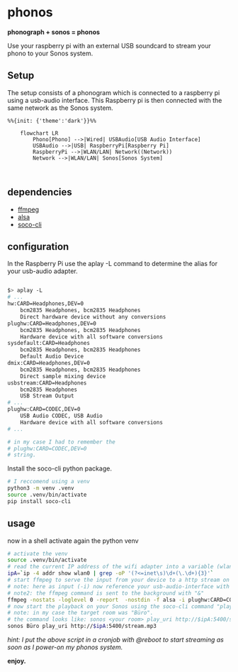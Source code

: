 # phonos
**phonograph + sonos = phonos** 

Use your raspberry pi with an external USB soundcard to stream your phono to your Sonos system.  

## Setup
The setup consists of a phonogram which is connected to a raspberry pi using a usb-audio interface. This Raspberry pi is then connected with the same network as the Sonos system. 


```mermaid
%%{init: {'theme':'dark'}}%%

    flowchart LR
        Phono[Phono] -->|Wired| USBAudio[USB Audio Interface]
        USBAudio -->|USB| RaspberryPi[Raspberry Pi]
        RaspberryPi -->|WLAN/LAN| Network((Network))
        Network -->|WLAN/LAN| Sonos[Sonos System]

     
```


## dependencies

* [ffmpeg](https://ffmpeg.org/)
* [alsa](https://www.alsa-project.org/wiki/Main_Page)
* [soco-cli](https://github.com/avantrec/soco-cli)

## configuration

In the Raspberry Pi use the aplay -L command to determine the alias for your usb-audio adapter. 
```bash

$> aplay -L
# ... 
hw:CARD=Headphones,DEV=0
    bcm2835 Headphones, bcm2835 Headphones
    Direct hardware device without any conversions
plughw:CARD=Headphones,DEV=0
    bcm2835 Headphones, bcm2835 Headphones
    Hardware device with all software conversions
sysdefault:CARD=Headphones
    bcm2835 Headphones, bcm2835 Headphones
    Default Audio Device
dmix:CARD=Headphones,DEV=0
    bcm2835 Headphones, bcm2835 Headphones
    Direct sample mixing device
usbstream:CARD=Headphones
    bcm2835 Headphones
    USB Stream Output
# ...
plughw:CARD=CODEC,DEV=0
    USB Audio CODEC, USB Audio
    Hardware device with all software conversions
# ...

# in my case I had to remember the 
# plughw:CARD=CODEC,DEV=0
# string. 

```

Install the soco-cli python package. 

```bash
# I reccomend using a venv
python3 -m venv .venv
source .venv/bin/activate
pip install soco-cli
```

## usage

now in a shell activate again the python venv

```bash
# activate the venv
source .venv/bin/activate
# read the current IP address of the wifi adapter into a variable (wlan0 - might be different in your case)
ipA=`ip -4 addr show wlan0 | grep -oP '(?<=inet\s)\d+(\.\d+){3}'`
# start ffmpeg to serve the input from your device to a http stream on port 5400: http://<your IP>:5400/stream.mp3
# note: here as input (-i) now reference your usb-audio-interface with the string taken from the configuration part.  
# note2: the ffmpeg command is sent to the background with "&"
ffmpeg -nostats -loglevel 0 -report  -nostdin -f alsa -i plughw:CARD=CODEC,DEV=0 -listen 1  -f mp3 http://$ipA:5400/stream.mp3 & 
# now start the playback on your Sonos using the soco-cli command "play-uri". 
# note: in my case the target room was "Büro". 
# the command looks like: sonos <your room> play_uri http://$ipA:5400/stream.mp3
sonos Büro play_uri http://$ipA:5400/stream.mp3
```
*hint: I put the above script in a cronjob with @reboot to start streaming as soon as I power-on my phonos system.* 

**enjoy.**